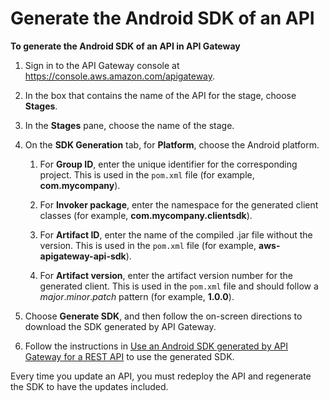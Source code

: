# Generate the Android SDK of an API<a name="genearte-android-sdk-of-an-api"></a>

**To generate the Android SDK of an API in API Gateway**

1. Sign in to the API Gateway console at [https://console\.aws\.amazon\.com/apigateway](https://console.aws.amazon.com/apigateway)\.

1. In the box that contains the name of the API for the stage, choose **Stages**\. 

1. In the **Stages** pane, choose the name of the stage\.

1. On the **SDK Generation** tab, for **Platform**, choose the Android platform\. 

   1.  For **Group ID**, enter the unique identifier for the corresponding project\. This is used in the `pom.xml` file \(for example, **com\.mycompany**\)\.

   1.  For **Invoker package**, enter the namespace for the generated client classes \(for example, **com\.mycompany\.clientsdk**\)\.

   1.  For **Artifact ID**, enter the name of the compiled \.jar file without the version\. This is used in the `pom.xml` file \(for example, **aws\-apigateway\-api\-sdk**\)\.

   1. For **Artifact version**, enter the artifact version number for the generated client\. This is used in the `pom.xml` file and should follow a *major*\.*minor*\.*patch* pattern \(for example, **1\.0\.0**\)\.

1. Choose **Generate SDK**, and then follow the on\-screen directions to download the SDK generated by API Gateway\.

1. Follow the instructions in [Use an Android SDK generated by API Gateway for a REST API](how-to-generate-sdk-android.md) to use the generated SDK\. 

 Every time you update an API, you must redeploy the API and regenerate the SDK to have the updates included\. 
